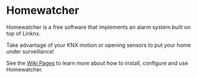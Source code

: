 Homewatcher
===========

Homewatcher is a free software that implements an alarm system built on top of Linknx.

Take advantage of your KNX motion or opening sensors to put your home under surveillance!

See the <a href="https://github.com/2franix/homewatcher/wiki">Wiki Pages</a> to learn more about how to install, configure and use Homewatcher.
